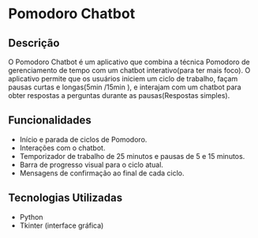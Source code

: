 # Pomodoro Chatbot

## Descrição
O Pomodoro Chatbot é um aplicativo que combina a técnica Pomodoro de gerenciamento de tempo com um chatbot interativo(para ter mais foco). O aplicativo permite que os usuários iniciem um ciclo de trabalho, façam pausas curtas e longas(5min /15min ), e interajam com um chatbot para obter respostas a perguntas durante as pausas(Respostas simples).

## Funcionalidades
- Início e parada de ciclos de Pomodoro.
- Interações com o chatbot.
- Temporizador de trabalho de 25 minutos e pausas de 5 e 15 minutos.
- Barra de progresso visual para o ciclo atual.
- Mensagens de confirmação ao final de cada ciclo.

## Tecnologias Utilizadas
- Python
- Tkinter (interface gráfica)
